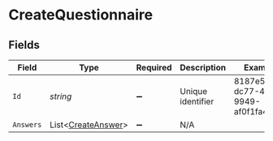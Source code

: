 # CreateQuestionnaire


## Fields

| Field                                                         | Type                                                          | Required                                                      | Description                                                   | Example                                                       |
| ------------------------------------------------------------- | ------------------------------------------------------------- | ------------------------------------------------------------- | ------------------------------------------------------------- | ------------------------------------------------------------- |
| `Id`                                                          | *string*                                                      | :heavy_minus_sign:                                            | Unique identifier                                             | 8187e5da-dc77-475e-9949-af0f1fa4e4e3                          |
| `Answers`                                                     | List<[CreateAnswer](../../Models/Components/CreateAnswer.md)> | :heavy_minus_sign:                                            | N/A                                                           |                                                               |